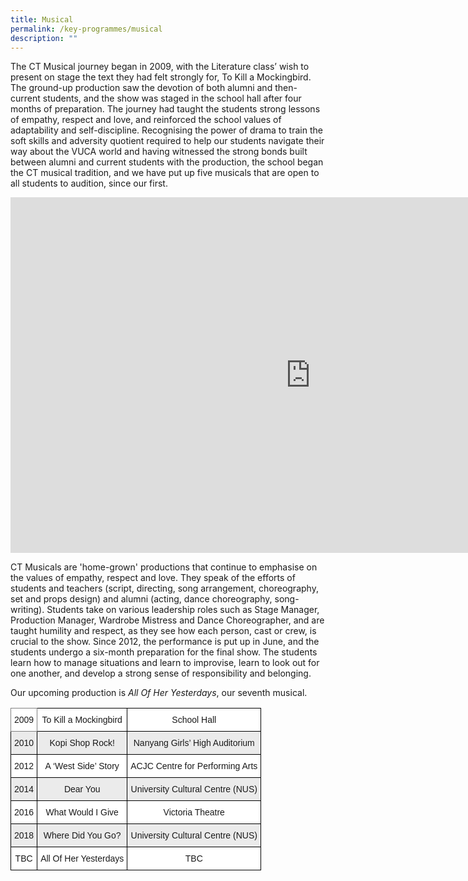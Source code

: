 ```yaml
---
title: Musical
permalink: /key-programmes/musical
description: ""
---
```

The CT Musical journey began in 2009, with the Literature class’ wish to present on stage the text they had felt strongly for, To Kill a Mockingbird. The ground-up production saw the devotion of both alumni and then-current students, and the show was staged in the school hall after four months of preparation. The journey had taught the students strong lessons of empathy, respect and love, and reinforced the school values of adaptability and self-discipline. Recognising the power of drama to train the soft skills and adversity quotient required to help our students navigate their way about the VUCA world and having witnessed the strong bonds built between alumni and current students with the production, the school began the CT musical tradition, and we have put up five musicals that are open to all students to audition, since our first.

<iframe allowfullscreen="true" height="569" width="960" frameborder="0" src="https://docs.google.com/presentation/d/e/2PACX-1vTZ23F4vFPUtzfNcwSlIQpn7eAxBslHLOxcfMAowsUP592ITD_znNDr0WF-QDjgByFOIkR8_9pCjqgB/embed?start=true&amp;loop=true&amp;delayms=10000"></iframe>

CT Musicals are 'home-grown' productions that continue to emphasise on the values of empathy, respect and love. They speak of the efforts of students and teachers (script, directing, song arrangement, choreography, set and props design) and alumni (acting, dance choreography, song-writing). Students take on various leadership roles such as Stage Manager, Production Manager, Wardrobe Mistress and Dance Choreographer, and are taught humility and respect, as they see how each person, cast or crew, is crucial to the show. Since 2012, the performance is put up in June, and the students undergo a six-month preparation for the final show. The students learn how to manage situations and learn to improvise, learn to look out for one another, and develop a strong sense of responsibility and belonging.   
  
Our upcoming production is _All Of Her Yesterdays_, our seventh musical.

<style type="text/css">
.tg  {border-collapse:collapse;border-spacing:0;}
.tg td{border-color:black;border-style:solid;border-width:1px;font-family:Arial, sans-serif;font-size:14px;
  overflow:hidden;padding:10px 5px;word-break:normal;}
.tg th{border-color:black;border-style:solid;border-width:1px;font-family:Arial, sans-serif;font-size:14px;
  font-weight:normal;overflow:hidden;padding:10px 5px;word-break:normal;}
.tg .tg-nbj5{background-color:#FFF;border-color:inherit;text-align:center;vertical-align:top}
.tg .tg-b1n3{background-color:#EBEBEB;text-align:center;vertical-align:top}
.tg .tg-7yig{background-color:#FFF;text-align:center;vertical-align:top}
</style>
<table class="tg">
<thead>
  <tr>
    <th class="tg-nbj5">2009</th>
    <th class="tg-7yig">To Kill a Mockingbird</th>
    <th class="tg-7yig">School Hall</th>
  </tr>
</thead>
<tbody>
  <tr>
    <td class="tg-b1n3">2010</td>
    <td class="tg-b1n3">Kopi Shop Rock!</td>
    <td class="tg-b1n3">Nanyang Girls’ High Auditorium</td>
  </tr>
  <tr>
    <td class="tg-7yig">2012</td>
    <td class="tg-7yig">A ‘West Side’ Story</td>
    <td class="tg-7yig">ACJC Centre for Performing Arts</td>
  </tr>
  <tr>
    <td class="tg-b1n3">2014</td>
    <td class="tg-b1n3">Dear You</td>
    <td class="tg-b1n3">University Cultural Centre (NUS)</td>
  </tr>
  <tr>
    <td class="tg-7yig">2016</td>
    <td class="tg-7yig">What Would I Give</td>
    <td class="tg-7yig">Victoria Theatre</td>
  </tr>
  <tr>
    <td class="tg-b1n3">2018</td>
    <td class="tg-b1n3">Where Did You Go?</td>
    <td class="tg-b1n3">University Cultural Centre (NUS)</td>
  </tr>
  <tr>
    <td class="tg-7yig">TBC</td>
    <td class="tg-7yig"> All Of Her Yesterdays</td>
    <td class="tg-7yig"> TBC</td>
  </tr>
</tbody>
</table>

